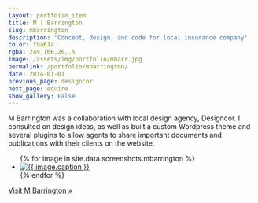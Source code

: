 ```yaml
---
layout: portfolio_item
title: M | Barrington
slug: mbarrington
description: 'Concept, design, and code for local insurance company'
color: f9a61a
rgba: 249,166,26,.5
image: /assets/img/portfolio/mbarr.jpg
permalink: /portfolio/mbarrington/
date: 2014-01-01
previous_page: designcor
next_page: equire
show_gallery: False
---
```


M Barrington was a collaboration with local design agency, Designcor. I consulted on design ideas, as well as built a custom Wordpress theme and several plugins to allow agents to share important documents and publications with their clients on the website.

<ul class="list-unstyled row clearfix">
{% for image in site.data.screenshots.mbarrington %}
<li class="col-6 mb-3">
<a href="{{image.url}}" class="thumbnail lightbox">
  <img class="img-rounded" src="{{image.thumb}}" alt="{{ image.caption }}">
</a>
</li>
{% endfor %}
</ul>

[Visit M Barrington &raquo;](http://mbarrington.com)

